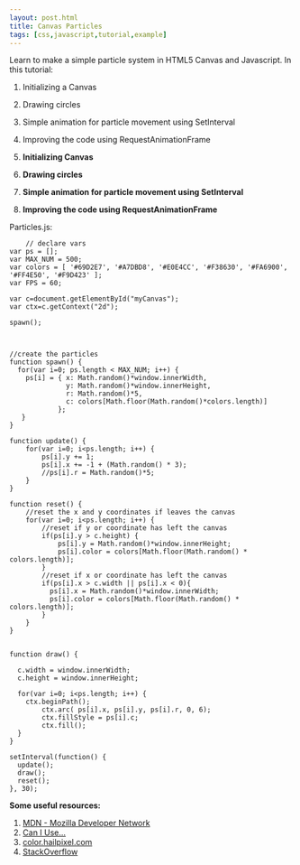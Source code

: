 ```yaml
---
layout: post.html
title: Canvas Particles
tags: [css,javascript,tutorial,example]
---
```



Learn to make a simple particle system in HTML5 Canvas and Javascript. 
In this tutorial:

1. Initializing a Canvas
2. Drawing circles
3. Simple animation for particle movement using SetInterval
4. Improving the code using RequestAnimationFrame


1. **Initializing Canvas**
2. **Drawing circles**
3. **Simple animation for particle movement using SetInterval**
4. **Improving the code using RequestAnimationFrame**


 Particles.js:

        // declare vars
    var ps = [];
    var MAX_NUM = 500;
    var colors = [ '#69D2E7', '#A7DBD8', '#E0E4CC', '#F38630', '#FA6900', '#FF4E50', '#F9D423' ];
    var FPS = 60;
    
    var c=document.getElementById("myCanvas");
    var ctx=c.getContext("2d");
    
    spawn();
    
    
    
    //create the particles
    function spawn() {
      for(var i=0; ps.length < MAX_NUM; i++) {
        ps[i] = { x: Math.random()*window.innerWidth,
                  y: Math.random()*window.innerHeight,
                  r: Math.random()*5,
                  c: colors[Math.floor(Math.random()*colors.length)]
                };                  
       }
    }
    
    function update() {
        for(var i=0; i<ps.length; i++) {
            ps[i].y += 1;
            ps[i].x += -1 + (Math.random() * 3);
            //ps[i].r = Math.random()*5;
        }
    }
    
    function reset() {
        //reset the x and y coordinates if leaves the canvas
        for(var i=0; i<ps.length; i++) {
            //reset if y or coordinate has left the canvas
            if(ps[i].y > c.height) {
                ps[i].y = Math.random()*window.innerHeight;
                ps[i].color = colors[Math.floor(Math.random() * colors.length)];
            }
            //reset if x or coordinate has left the canvas
            if(ps[i].x > c.width || ps[i].x < 0){
              ps[i].x = Math.random()*window.innerWidth;
              ps[i].color = colors[Math.floor(Math.random() * colors.length)];
            }
        }
    }
      
    
    function draw() {
    
      c.width = window.innerWidth;
      c.height = window.innerHeight;
    
      for(var i=0; i<ps.length; i++) {
        ctx.beginPath();
    		ctx.arc( ps[i].x, ps[i].y, ps[i].r, 0, 6);
    		ctx.fillStyle = ps[i].c;
    		ctx.fill(); 
      }
    }
    
    setInterval(function() {
      update();
      draw();
      reset();
    }, 30);
**Some useful resources:**
  1. [MDN - Mozilla Developer Network](https://developer.mozilla.org/en-US/)
  2. [Can I Use...](http://caniuse.com/)
  3. [color.hailpixel.com](http://color.hailpixel.com/)
  4. [StackOverflow](http://stackoverflow.com/)
